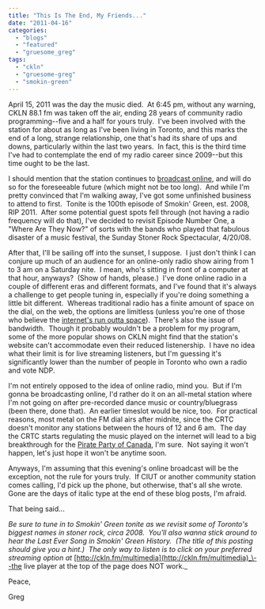 ```yaml
---
title: "This Is The End, My Friends..."
date: "2011-04-16"
categories: 
  - "blogs"
  - "featured"
  - "gruesome_greg"
tags: 
  - "ckln"
  - "gruesome-greg"
  - "smokin-green"
---
```


April 15, 2011 was the day the music died.  At 6:45 pm, without any warning, CKLN 88.1 fm was taken off the air, ending 28 years of community radio programming--five and a half for yours truly.  I've been involved with the station for about as long as I've been living in Toronto, and this marks the end of a long, strange relationship, one that's had its share of ups and downs, particularly within the last two years.  In fact, this is the third time I've had to contemplate the end of my radio career since 2009--but this time ought to be the last.

I should mention that the station continues to [broadcast online](http://ckln.fm/multimedia), and will do so for the foreseeable future (which might not be too long).  And while I'm pretty convinced that I'm walking away, I've got some unfinished business to attend to first.  Tonite is the 100th episode of Smokin' Green, est. 2008, RIP 2011.  After some potential guest spots fell through (not having a radio frequency will do that), I've decided to revisit Episode Number One, a "Where Are They Now?" of sorts with the bands who played that fabulous disaster of a music festival, the Sunday Stoner Rock Spectacular, 4/20/08.

After that, I'll be sailing off into the sunset, I suppose.  I just don't think I can conjure up much of an audience for an online-only radio show airing from 1 to 3 am on a Saturday nite.  I mean, who's sitting in front of a computer at that hour, anyways?  (Show of hands, please.)  I've done online radio in a couple of different eras and different formats, and I've found that it's always a challenge to get people tuning in, especially if you're doing something a little bit different.  Whereas traditional radio has a finite amount of space on the dial, on the web, the options are limitless (unless you're one of those who believe the [internet's run outta space](http://ktar.com/?nid=49&sid=1381957)).  There's also the issue of bandwidth.  Though it probably wouldn't be a problem for my program, some of the more popular shows on CKLN might find that the station's website can't accommodate even their reduced listenership.  I have no idea what their limit is for live streaming listeners, but I'm guessing it's significantly lower than the number of people in Toronto who own a radio and vote NDP.

I'm not entirely opposed to the idea of online radio, mind you.  But if I'm gonna be broadcasting online, I'd rather do it on an all-metal station where I'm not going on after pre-recorded dance music or country/bluegrass (been there, done that).  An earlier timeslot would be nice, too.  For practical reasons, most metal on the FM dial airs after midnite, since the CRTC doesn't monitor any stations between the hours of 12 and 6 am.  The day the CRTC starts regulating the music played on the internet will lead to a big breakthrough for the [Pirate Party of Canada](http://www.pirateparty.ca/), I'm sure.  Not saying it won't happen, let's just hope it won't be anytime soon.

Anyways, I'm assuming that this evening's online broadcast will be the exception, not the rule for yours truly.  If CIUT or another community station comes calling, I'd pick up the phone, but otherwise, that's all she wrote.  Gone are the days of italic type at the end of these blog posts, I'm afraid.

That being said...

_Be sure to tune in to Smokin' Green tonite as we revisit some of Toronto's biggest names in stoner rock, circa 2008.  You'll also wanna stick around to hear the Last Ever Song in Smokin' Green History.  (The title of this posting should give you a hint.)  The only way to listen is to click on your preferred streaming option at_ [http://ckln.fm/multimedia](http://ckln.fm/multimedia)_\--the live player at the top of the page does NOT work._

Peace,

Greg
